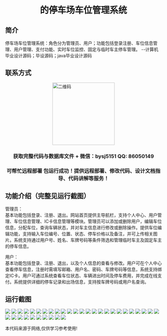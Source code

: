 <p><h1 align="center">的停车场车位管理系统</h1></p>

## 简介
停车场车位管理系统：角色分为管理员、用户；功能包括登录注册、车位信息管理、用户管理、支付功能、实时车位监控、固定与临时车主停车管理。    --计算机毕业设计源码；毕设源码；java毕业设计源码


## 联系方式
<img src="https://bs-1329754181.cos.ap-shanghai.myqcloud.com/wx.jpg" alt="二维码" style="display: block; margin: 0 auto;" width="200px">
<p><h3 align="center">获取完整代码与数据库文件 + 微信：bysj5151 QQ: 86050149</h3></p>
<p><h3 align="center">可帮忙远程部署 包运行成功！提供远程部署、修改代码、设计文档指导、代码讲解等服务！</h3></p>

## 功能介绍（完整见运行截图）
管理员：  
基本功能包括登录、注册、退出。网站首页提供主导航栏，支持个人中心、用户管理、车位信息管理、IC卡信息管理等模块。管理员可以添加或删除用户，编辑车位信息，分配车位，查询车辆状态，并对车主信息进行修改或删除操作。提供车位编辑功能，支持输入车位编号、位置、状态、停车价格以及备注，并可上传相关图片。系统支持通过用户号、姓名、车牌号码等条件筛选和管理临时车主及固定车主的停车信息。

用户：  
基本功能包括登录、注册、退出，以及个人信息的查看与修改。用户可在个人中心查看停车信息，注册时需填写邮箱、用户名、密码、车牌号码等信息，系统支持绑定IC卡。用户可通过系统查看车位状态、车辆进出时间及停车费用，并完成在线支付。系统提供详细的停车记录和出场信息，支持按车牌号码或用户名查询。


## 运行截图
![](https://bs-1329754181.cos.ap-shanghai.myqcloud.com/ssm/ParkingSpaceManagementSystem/img/001.jpg)
![](https://bs-1329754181.cos.ap-shanghai.myqcloud.com/ssm/ParkingSpaceManagementSystem/img/002.jpg)
![](https://bs-1329754181.cos.ap-shanghai.myqcloud.com/ssm/ParkingSpaceManagementSystem/img/003.jpg)
![](https://bs-1329754181.cos.ap-shanghai.myqcloud.com/ssm/ParkingSpaceManagementSystem/img/004.jpg)
![](https://bs-1329754181.cos.ap-shanghai.myqcloud.com/ssm/ParkingSpaceManagementSystem/img/005.jpg)
![](https://bs-1329754181.cos.ap-shanghai.myqcloud.com/ssm/ParkingSpaceManagementSystem/img/006.jpg)
![](https://bs-1329754181.cos.ap-shanghai.myqcloud.com/ssm/ParkingSpaceManagementSystem/img/007.jpg)
![](https://bs-1329754181.cos.ap-shanghai.myqcloud.com/ssm/ParkingSpaceManagementSystem/img/008.jpg)
![](https://bs-1329754181.cos.ap-shanghai.myqcloud.com/ssm/ParkingSpaceManagementSystem/img/009.jpg)
![](https://bs-1329754181.cos.ap-shanghai.myqcloud.com/ssm/ParkingSpaceManagementSystem/img/010.jpg)
![](https://bs-1329754181.cos.ap-shanghai.myqcloud.com/ssm/ParkingSpaceManagementSystem/img/011.jpg)
![](https://bs-1329754181.cos.ap-shanghai.myqcloud.com/ssm/ParkingSpaceManagementSystem/img/012.jpg)
![](https://bs-1329754181.cos.ap-shanghai.myqcloud.com/ssm/ParkingSpaceManagementSystem/img/013.jpg)
![](https://bs-1329754181.cos.ap-shanghai.myqcloud.com/ssm/ParkingSpaceManagementSystem/img/014.jpg)
![](https://bs-1329754181.cos.ap-shanghai.myqcloud.com/ssm/ParkingSpaceManagementSystem/img/015.jpg)
![](https://bs-1329754181.cos.ap-shanghai.myqcloud.com/ssm/ParkingSpaceManagementSystem/img/016.jpg)
![](https://bs-1329754181.cos.ap-shanghai.myqcloud.com/ssm/ParkingSpaceManagementSystem/img/017.jpg)
![](https://bs-1329754181.cos.ap-shanghai.myqcloud.com/ssm/ParkingSpaceManagementSystem/img/018.jpg)
![](https://bs-1329754181.cos.ap-shanghai.myqcloud.com/ssm/ParkingSpaceManagementSystem/img/019.jpg)
![](https://bs-1329754181.cos.ap-shanghai.myqcloud.com/ssm/ParkingSpaceManagementSystem/img/020.jpg)
![](https://bs-1329754181.cos.ap-shanghai.myqcloud.com/ssm/ParkingSpaceManagementSystem/img/021.jpg)
![](https://bs-1329754181.cos.ap-shanghai.myqcloud.com/ssm/ParkingSpaceManagementSystem/img/022.jpg)
![](https://bs-1329754181.cos.ap-shanghai.myqcloud.com/ssm/ParkingSpaceManagementSystem/img/023.jpg)
![](https://bs-1329754181.cos.ap-shanghai.myqcloud.com/ssm/ParkingSpaceManagementSystem/img/024.jpg)
![](https://bs-1329754181.cos.ap-shanghai.myqcloud.com/ssm/ParkingSpaceManagementSystem/img/025.jpg)
![](https://bs-1329754181.cos.ap-shanghai.myqcloud.com/ssm/ParkingSpaceManagementSystem/img/026.jpg)
![](https://bs-1329754181.cos.ap-shanghai.myqcloud.com/ssm/ParkingSpaceManagementSystem/img/027.jpg)
![](https://bs-1329754181.cos.ap-shanghai.myqcloud.com/ssm/ParkingSpaceManagementSystem/img/028.jpg)
![](https://bs-1329754181.cos.ap-shanghai.myqcloud.com/ssm/ParkingSpaceManagementSystem/img/029.jpg)
![](https://bs-1329754181.cos.ap-shanghai.myqcloud.com/ssm/ParkingSpaceManagementSystem/img/030.jpg)
![](https://bs-1329754181.cos.ap-shanghai.myqcloud.com/ssm/ParkingSpaceManagementSystem/img/031.jpg)
![](https://bs-1329754181.cos.ap-shanghai.myqcloud.com/ssm/ParkingSpaceManagementSystem/img/032.jpg)
![](https://bs-1329754181.cos.ap-shanghai.myqcloud.com/ssm/ParkingSpaceManagementSystem/img/033.jpg)
![](https://bs-1329754181.cos.ap-shanghai.myqcloud.com/ssm/ParkingSpaceManagementSystem/img/034.jpg)
![](https://bs-1329754181.cos.ap-shanghai.myqcloud.com/ssm/ParkingSpaceManagementSystem/img/035.jpg)

<p>本代码来源于网络,仅供学习参考使用!</p>

